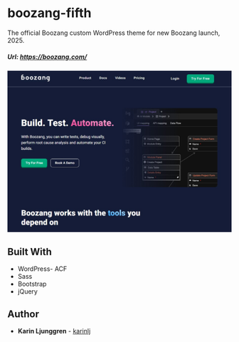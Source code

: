 # boozang-fifth

The official Boozang custom WordPress theme for new Boozang launch, 2025.

##### Url: https://boozang.com/

![Screenshot](/screenshot.jpg?raw=true "Screenshot")

## Built With

- WordPress- ACF
- Sass
- Bootstrap
- jQuery

## Author

- **Karin Ljunggren** - [karinlj](https://github.com/karinlj)
